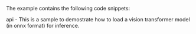 The example contains the following code snippets:

api - This is a sample to demostrate how to load a vision transformer model (in onnx format) for inference.
